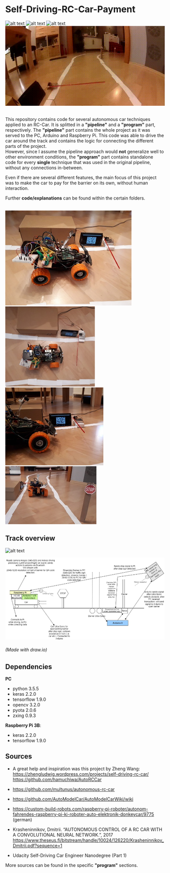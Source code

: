 # Self-Driving-RC-Car-Payment


[//]: # (Image References)
[image1]: ./project_images/overview.jpg
[image2]: ./project_images/overview_top.jpg
[image3]: ./project_images/overview_side.jpg
[image4]: ./project_images/overview_back.jpg
[image5]: ./project_images/project_structure_diagram.jpg

[gif1]: ./project_images/run_qr_2x.gif
[gif2]: ./project_images/whole_top_2x.gif
[gif3]: ./project_images/lane_traffic_sign.gif
[gif4]: ./project_images/barrier_moving_car.gif
[gif5]: ./project_images/track_overview_2x.gif


![alt text][gif1] ![alt text][gif2]
![alt text][gif3]
![alt text][gif4]
<br/>
<br/>

This repository contains code for several autonomous car techniques applied to an RC-Car. It is splitted in a **"pipeline"** and a **"program"** part, respectively. The **"pipeline"** part contains the whole project as it was served to the PC, Arduino and Raspberry Pi. This code was able to drive the car around the track and contains the logic for connecting the different parts of the project. <br/>
However, since I assume the pipeline approach would **not** generalize well to other environment conditions, the **"program"** part contains standalone code for every **single** technique that was used in the original pipeline, without any connections in-between. 

Even if there are several different features, the main focus of this project was to make the car to pay for the barrier on its own, without human interaction. 

Further **code/explanations** can be found within the certain folders.
<br/>
<br/>

![alt text][image1] ![alt text][image2] ![alt text][image3]
![alt text][image4]


## Track overview <br/>
![alt text][gif5] 

![alt text][image5]
###### (Made with draw.io)


## Dependencies
**PC**
* python 3.5.5
* keras 2.2.0
* tensorflow 1.9.0
* opencv 3.2.0
* pyota 2.0.6
* zxing 0.9.3

**Raspberry Pi 3B**:
* keras 2.2.0
* tensorflow 1.9.0

## Sources
* A great help and inspiration was this project by Zheng Wang: <br/>
  <https://zhengludwig.wordpress.com/projects/self-driving-rc-car/> <br/>
  <https://github.com/hamuchiwa/AutoRCCar>

* <https://github.com/multunus/autonomous-rc-car>

* <https://github.com/AutoModelCar/AutoModelCarWiki/wiki>

* <https://custom-build-robots.com/raspberry-pi-roboter/autonom-fahrendes-raspberry-pi-ki-roboter-auto-elektronik-donkeycar/9775> (german)

* Krasheninnikov, Dmitrii. “AUTONOMOUS CONTROL OF A RC CAR WITH A CONVOLUTIONAL NEURAL NETWORK.”, 2017
<https://www.theseus.fi/bitstream/handle/10024/126220/Krasheninnikov_Dmitrii.pdf?sequence=1>
  
* Udacity Self-Driving Car Engineer Nanodegree (Part 1)

More sources can be found in the specific **"program"** sections.